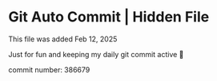 # Git Auto Commit | Hidden File

This file was added Feb 12, 2025

Just for fun and keeping my daily git commit active 🤪

commit number: 386679
